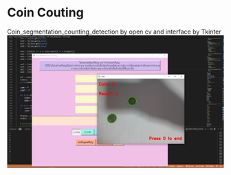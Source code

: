 # Coin Couting
Coin_segmentation_counting_detection by open cv and interface by Tkinter
![preview](coin_segmentation_detecting_counting/screenshot/3.png)

